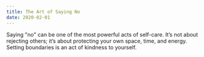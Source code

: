 ```yaml
---
title: The Art of Saying No
date: 2020-02-01 
---
```

Saying "no" can be one of the most powerful acts of self-care. It’s not about rejecting others; it’s about protecting your own space, time, and energy. Setting boundaries is an act of kindness to yourself.